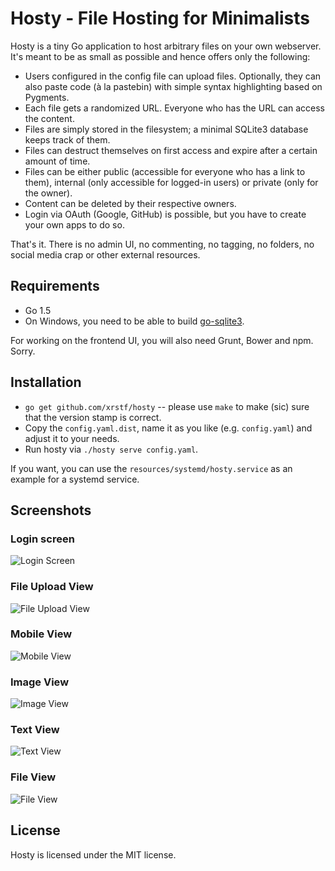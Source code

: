 Hosty - File Hosting for Minimalists
====================================

Hosty is a tiny Go application to host arbitrary files on your own webserver.
It's meant to be as small as possible and hence offers only the following:

* Users configured in the config file can upload files. Optionally, they can
  also paste code (à la pastebin) with simple syntax highlighting based on
  Pygments.
* Each file gets a randomized URL. Everyone who has the URL can access the
  content.
* Files are simply stored in the filesystem; a minimal SQLite3 database keeps
  track of them.
* Files can destruct themselves on first access and expire after a certain
  amount of time.
* Files can be either public (accessible for everyone who has a link to them),
  internal (only accessible for logged-in users) or private (only for the
  owner).
* Content can be deleted by their respective owners.
* Login via OAuth (Google, GitHub) is possible, but you have to create your own
  apps to do so.

That's it. There is no admin UI, no commenting, no tagging, no folders, no
social media crap or other external resources.

Requirements
------------

* Go 1.5
* On Windows, you need to be able to build [go-sqlite3](https://github.com/mattn/go-sqlite3).

For working on the frontend UI, you will also need Grunt, Bower and npm. Sorry.

Installation
------------

* ``go get github.com/xrstf/hosty`` -- please use ``make`` to make (sic) sure
  that the version stamp is correct.
* Copy the ``config.yaml.dist``, name it as you like (e.g. ``config.yaml``) and
  adjust it to your needs.
* Run hosty via ``./hosty serve config.yaml``.

If you want, you can use the ``resources/systemd/hosty.service`` as an example
for a systemd service.

Screenshots
-----------

### Login screen

![Login Screen](https://h.xrstf.de/r/PGEpXOMTeLjhnQmrTBeThjSVjZVpgMjCvuRBbKaekm/hosty-login.png)

### File Upload View

![File Upload View](https://h.xrstf.de/r/PEzXhNNHgQCXwyrgOuZTLxEUddjQWxcIRWlBMsQWuD/hosty-index.png)

### Mobile View

![Mobile View](https://h.xrstf.de/r/ITeJyfdWXZKnfsTCNfpEihInQzJnqeFRQfqOQorzEG/hosty-mobile.png)

### Image View

![Image View](https://h.xrstf.de/r/MeVpSQXspEWcSxxCVHlHVcwGxqoTZZnZYSNzUBYXFb/hosty-image.png)

### Text View

![Text View](https://h.xrstf.de/r/ZAbkAPInDWAQRUrKnCFpZjLhAGGhkxGqqpoDPPwwWK/hosty-text.png)

### File View

![File View](https://h.xrstf.de/r/BuHLIbyCNMEbbOgDgocQAwigxWIVuOPGSYhmnkPUxG/hosty-file.png)

License
-------

Hosty is licensed under the MIT license.
